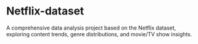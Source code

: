 # Netflix-dataset
A comprehensive data analysis project based on the Netflix dataset, exploring content trends, genre distributions, and movie/TV show insights.
